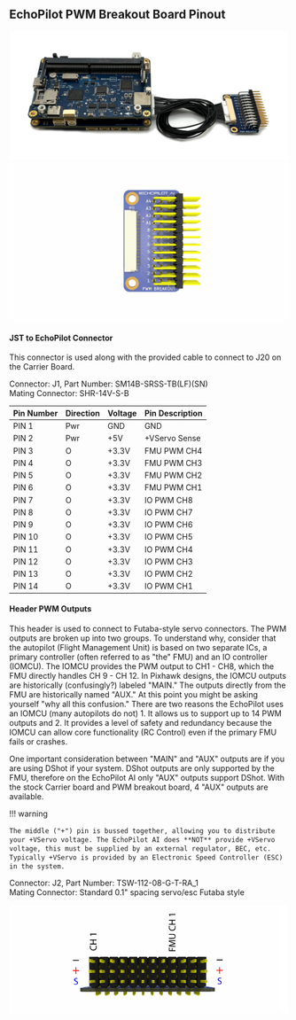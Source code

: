 ## EchoPilot PWM Breakout Board Pinout

![PWM Breakout](assets/echopilot_ai_6.png)
![PWM Breakout Board](assets/echopilot_pwm_breakout.JPG)

#### JST to EchoPilot Connector
This connector is used along with the provided cable to connect to J20 on the Carrier Board.

Connector: J1, Part Number: SM14B-SRSS-TB(LF)(SN)  
Mating Connector: SHR-14V-S-B

Pin Number   | Direction     | Voltage       | Pin Description
------------ | ------------- | ------------  | ------------
PIN 1        | Pwr            | GND          | GND
PIN 2        | Pwr            | +5V          | +VServo Sense
PIN 3        | O            | +3.3V          | FMU PWM CH4
PIN 4        | O            | +3.3V         | FMU PWM CH3
PIN 5        | O            | +3.3V          | FMU PWM CH2
PIN 6        | O           | +3.3V          | FMU PWM CH1
PIN 7        | O            | +3.3V           | IO PWM CH8
PIN 8        | O            | +3.3V          | IO PWM CH7
PIN 9         | O            | +3.3V          | IO PWM CH6
PIN 10        | O            | +3.3V         | IO PWM CH5
PIN 11        | O            | +3.3V          | IO PWM CH4
PIN 12        | O           | +3.3V          | IO PWM CH3
PIN 13        | O            | +3.3V           | IO PWM CH2
PIN 14        | O            | +3.3V          | IO PWM CH1

#### Header PWM Outputs
This header is used to connect to Futaba-style servo connectors. The PWM outputs are broken up into two groups. To understand why, consider that the autopilot (Flight Management Unit) is based on two separate ICs, a primary controller (often referred to as "the" FMU) and an IO controller (IOMCU). The IOMCU provides the PWM output to CH1 - CH8, which the FMU directly handles CH 9 - CH 12. In Pixhawk designs, the IOMCU outputs are historically (confusingly?) labeled "MAIN." The outputs directly from the FMU are historically named "AUX." At this point you might be asking yourself "why all this confusion." There are two reasons the EchoPilot uses an IOMCU (many autopilots do not) 1. It allows us to support up to 14 PWM outputs and 2. It provides a level of safety and redundancy because the IOMCU can allow core functionality (RC Control) even if the primary FMU fails or crashes. 

One important consideration between "MAIN" and "AUX" outputs are if you are using DShot if your system. DShot outputs are only supported by the FMU, therefore on the EchoPilot AI only "AUX" outputs support DShot. With the stock Carrier board and PWM breakout board, 4 "AUX" outputs are available.

!!! warning

    The middle ("+") pin is bussed together, allowing you to distribute your +VServo voltage. The EchoPilot AI does **NOT** provide +VServo voltage, this must be supplied by an external regulator, BEC, etc. Typically +VServo is provided by an Electronic Speed Controller (ESC) in the system.


Connector: J2, Part Number: TSW-112-08-G-T-RA_1  
Mating Connector: Standard 0.1" spacing servo/esc Futaba style

![PWM Breakout End View](assets/echopilot_pwm_endview.png)